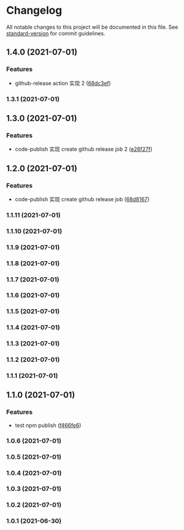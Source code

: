 # Changelog

All notable changes to this project will be documented in this file. See [standard-version](https://github.com/conventional-changelog/standard-version) for commit guidelines.

## 1.4.0 (2021-07-01)


### Features

* github-release action 实现 2 ([68dc3ef](https://github.com/FED-CLUB/example/commit/68dc3efbbef8b98a418dcbc76cf9d661ea925e13))

### 1.3.1 (2021-07-01)

## 1.3.0 (2021-07-01)


### Features

* code-publish 实现 create github release job 2 ([e26f27f](https://github.com/FED-CLUB/example/commit/e26f27fa18e6445ce8057b9e1c31efc7e27fa213))

## 1.2.0 (2021-07-01)


### Features

* code-publish 实现 create github release job ([68d8167](https://github.com/FED-CLUB/example/commit/68d8167d6c7205acacdfb31d1c151b07f1d6cdb2))

### 1.1.11 (2021-07-01)

### 1.1.10 (2021-07-01)

### 1.1.9 (2021-07-01)

### 1.1.8 (2021-07-01)

### 1.1.7 (2021-07-01)

### 1.1.6 (2021-07-01)

### 1.1.5 (2021-07-01)

### 1.1.4 (2021-07-01)

### 1.1.3 (2021-07-01)

### 1.1.2 (2021-07-01)

### 1.1.1 (2021-07-01)

## 1.1.0 (2021-07-01)


### Features

* test npm publish ([f466fe6](https://github.com/FED-CLUB/example/commit/f466fe6b233d33b16ee3f4322ee51909d97ccab2))

### 1.0.6 (2021-07-01)

### 1.0.5 (2021-07-01)

### 1.0.4 (2021-07-01)

### 1.0.3 (2021-07-01)

### 1.0.2 (2021-07-01)

### 1.0.1 (2021-06-30)
